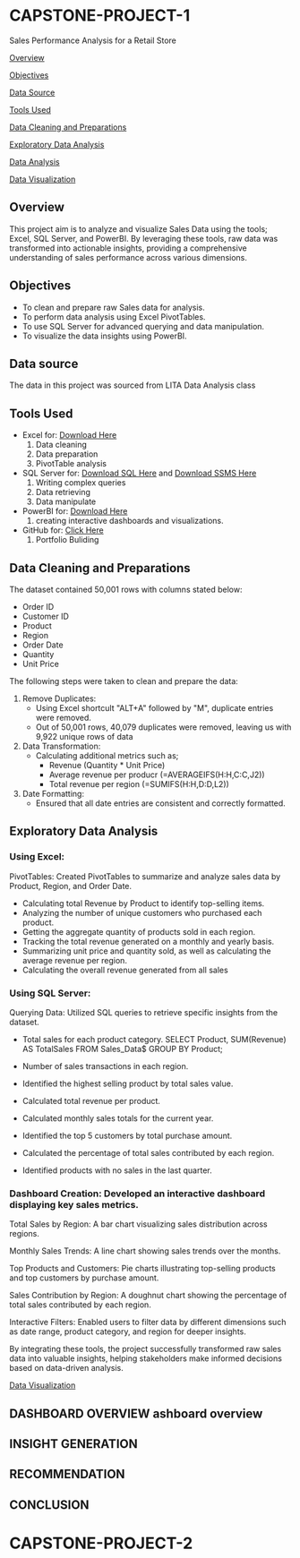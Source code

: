 # CAPSTONE-PROJECT-1
Sales Performance Analysis for a Retail Store

[Overview](#overview)

[Objectives](#objectives)

[Data Source](#data-source)

[Tools Used](#tools-used)

[Data Cleaning and Preparations](#data-cleaning-and-preparations)

[Exploratory Data Analysis](#exploratory-data-analysis)

[Data Analysis](#data-analysis)

[Data Visualization](#data-visualization)

## Overview
This project aim is to analyze and visualize Sales Data using the tools; Excel, SQL Server, and PowerBI. By leveraging these tools, raw data was transformed into actionable insights, providing a comprehensive understanding of sales performance across various dimensions.

## Objectives
- To clean and prepare raw Sales data for analysis.
- To perform data analysis using Excel PivotTables.
- To use SQL Server for advanced querying and data manipulation.
- To visualize the data insights using PowerBI.

## Data source
  The data in this project was sourced from LITA Data Analysis class
  
## Tools Used
- Excel for: [Download Here](https://www.microsoft.com)
  1. Data cleaning
  2. Data preparation
  3. PivotTable analysis
- SQL Server for: [Download SQL Here](https://www.microsoft.com/en/sql-server/sql-server-downloads) and [Download SSMS Here](https://learn.microsoft.com/en-us/sql/ssms/download-sql-server-management-studio-ssms?view=sql-server-ver16)
  1.  Writing complex queries
  2.  Data retrieving
  3.  Data manipulate
- PowerBI for: [Download Here](https://power-bi-desktop.en.softonic.com/download)
  1. creating interactive dashboards and visualizations.
- GitHub for: [Click Here](https://github.com)
  1. Portfolio Buliding

## Data Cleaning and Preparations
The dataset contained 50,001 rows with columns stated below:
- Order ID
- Customer ID
- Product
- Region
- Order Date
- Quantity
- Unit Price
  
The following steps were taken to clean and prepare the data:
1. Remove Duplicates:
   - Using Excel shortcult "ALT+A" followed by "M", duplicate entries were removed.
   - Out of 50,001 rows, 40,079 duplicates were removed, leaving us with 9,922 unique rows of data
2. Data Transformation:
   - Calculating additional metrics such as;
     - Revenue (Quantity * Unit Price)
     - Average revenue per producr (=AVERAGEIFS(H:H,C:C,J2))
     - Total revenue per region (=SUMIFS(H:H,D:D,L2))
3. Date Formatting:
   - Ensured that all date entries are consistent and correctly formatted.

## Exploratory Data Analysis
### Using Excel:
PivotTables: Created PivotTables to summarize and analyze sales data by Product, Region, and Order Date.
- Calculating total Revenue by Product to identify top-selling items.
- Analyzing the number of unique customers who purchased each product.
- Getting the aggregate quantity of products sold in each region.
- Tracking the total revenue generated on a monthly and yearly basis.
- Summarizing unit price and quantity sold, as well as calculating the average revenue per region.
- Calculating the overall revenue generated from all sales

### Using SQL Server:
Querying Data: Utilized SQL queries to retrieve specific insights from the dataset.
- Total sales for each product category.
  SELECT Product,
  SUM(Revenue) AS TotalSales
  FROM Sales_Data$
  GROUP BY Product;
  
- Number of sales transactions in each region.
- Identified the highest selling product by total sales value.
- Calculated total revenue per product.
- Calculated monthly sales totals for the current year.
- Identified the top 5 customers by total purchase amount.
- Calculated the percentage of total sales contributed by each region.
- Identified products with no sales in the last quarter.

### Dashboard Creation: Developed an interactive dashboard displaying key sales metrics.

Total Sales by Region: A bar chart visualizing sales distribution across regions.

Monthly Sales Trends: A line chart showing sales trends over the months.

Top Products and Customers: Pie charts illustrating top-selling products and top customers by purchase amount.

Sales Contribution by Region: A doughnut chart showing the percentage of total sales contributed by each region.

Interactive Filters: Enabled users to filter data by different dimensions such as date range, product category, and region for deeper insights.

By integrating these tools, the project successfully transformed raw sales data into valuable insights, helping stakeholders make informed decisions based on data-driven analysis.

[Data Visualization](#data-visualization)

## DASHBOARD OVERVIEW ashboard overview
## INSIGHT GENERATION
## RECOMMENDATION
## CONCLUSION
# CAPSTONE-PROJECT-2
